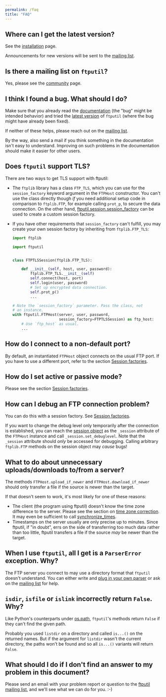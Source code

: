 ```yaml
---
permalink: /faq
title: "FAQ"
---
```


## Where can I get the latest version?

See the [installation](/installation) page.

Announcements for new versions will be sent to the [mailing
list](/community#mailing-list).

## Is there a mailing list on `ftputil`?

Yes, please see the [community](/community#mailing-list) page.

## I think I found a bug. What should I do?

Make sure that you already read the [documentation](/documentation)
(the "bug" might be intended behavior)
and tried the [latest version](/installation) of `ftputil` (where the
bug might have already been fixed).

If neither of these helps, please reach out on the [mailing
list](/community).

By the way, also send a mail if you think something in the
documentation isn't easy to understand. Improving on such problems in
the documentation should make it easier for other users.

## Does `ftputil` support TLS?

There are two ways to get TLS support with ftputil:

-   The `ftplib` library has a class `FTP_TLS`, which you can use for the
    `session_factory` keyword argument in the `FTPHost` constructor. You
    can't use the class directly though *if* you need additional setup
    code in comparison to `ftplib.FTP`, for example calling `prot_p`, to
    secure the data connection. On the other hand,
    [ftputil.session.session_factory](#session-factories) can be used to
    create a custom session factory.

-   If you have other requirements that `session_factory` can't fulfill,
    you may create your own session factory by inheriting from
    `ftplib.FTP_TLS`:
    ```python
    import ftplib

    import ftputil


    class FTPTLSSession(ftplib.FTP_TLS):

        def __init__(self, host, user, password):
            ftplib.FTP_TLS.__init__(self)
            self.connect(host, port)
            self.login(user, password)
            # Set up encrypted data connection.
            self.prot_p()
            ...

    # Note the `session_factory` parameter. Pass the class, not
    # an instance.
    with ftputil.FTPHost(server, user, password,
                         session_factory=FTPTLSSession) as ftp_host:
        # Use `ftp_host` as usual.
        ...
    ```

## How do I connect to a non-default port?

By default, an instantiated `FTPHost` object connects on the usual FTP
port. If you have to use a different port, refer to the section [Session
factories](/documentation#session-factories).

## How do I set active or passive mode?

Please see the section [Session
factories](/documentation#session-factories).

## How can I debug an FTP connection problem?

You can do this with a session factory. See [Session
factories](/documentation#session-factories).

If you want to change the debug level only temporarily after the
connection is established, you can reach the [session
object](/documentation#session-factories) as the `_session` attribute
of the `FTPHost` instance and call `_session.set_debuglevel`. Note
that the `_session` attribute should *only* be accessed for debugging.
Calling arbitrary `ftplib.FTP` methods on the session object may
*cause* bugs!

## What to do about unnecessary uploads/downloads to/from a server?

The methods `FTPHost.upload_if_newer` and `FTPHost.download_if_newer`
should only transfer a file if the source is newer than the target.

If that doesn't seem to work, it's most likely for one of these
reasons:
- The client (the program using ftputil) doesn't know the time zone
  difference to the server. Please see the section on [time zone
  correction](/documentation/#time-zone-correction). It may even be
  sufficient to call
  [synchronize_times](/documentation/#synchronize_times).
- Timestamps on the server usually are only precise up to minutes.
  Since ftputil, if "in doubt", errs on the side of transferring too
  much data rather than too little, ftputil transfers a file if the
  source *may* be newer than the target.

## When I use `ftputil`, all I get is a `ParserError` exception. Why?

The FTP server you connect to may use a directory format that
`ftputil` doesn't understand. You can either write and [plug in your
own parser](/documentation/#writing-directory-parsers) or ask on the
[mailing list](/community#mailing-list) for help.

## `isdir`, `isfile` or `islink` incorrectly return `False`. Why?

Like Python's counterparts under
[os.path](https://docs.python.org/library/os.path.html), `ftputil`'s
methods return `False` if they can't find the given path.

Probably you used `listdir` on a directory and called `is...()` on the
returned names. But if the argument for `listdir` wasn't the current
directory, the paths won't be found and so all `is...()` variants will
return `False`.

## What should I do if I don't find an answer to my problem in this document?

Please send an email with your problem report or question to the
[ftputil mailing list](/community#mailing-list), and we'll see what we
can do for you. :-)

